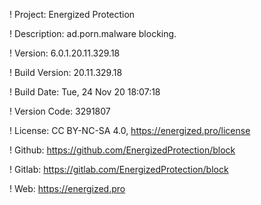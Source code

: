 ! Project: Energized Protection

! Description: ad.porn.malware blocking.

! Version: 6.0.1.20.11.329.18

! Build Version: 20.11.329.18

! Build Date: Tue, 24 Nov 20 18:07:18

! Version Code: 3291807

! License: CC BY-NC-SA 4.0, https://energized.pro/license

! Github: https://github.com/EnergizedProtection/block

! Gitlab: https://gitlab.com/EnergizedProtection/block


! Web: https://energized.pro
